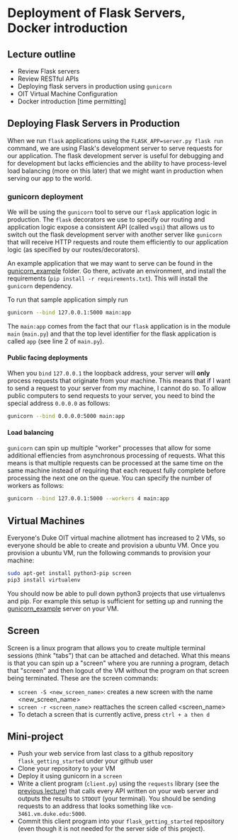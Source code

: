 # Deployment of Flask Servers, Docker introduction

## Lecture outline
* Review Flask servers
* Review RESTful APIs
* Deploying flask servers in production using `gunicorn`
* OIT Virtual Machine Configuration
* Docker introduction [time permitting]


## Deploying Flask Servers in Production
When we run `flask` applications using the `FLASK_APP=server.py flask run` command, we are using Flask's development server to serve requests for our application. The flask development server is useful for debugging and for development but lacks efficiencies and the ability to have process-level load balancing (more on this later) that we might want in production when serving our app to the world. 

### gunicorn deployment

We will be using the `gunicorn` tool to serve our `flask` application logic in production. The `flask` decorators we use to specify our routing and application logic expose a consistent API (called `wsgi`) that allows us to switch out the flask development server with another server like `gunicorn` that will receive HTTP requests and route them efficiently to our application logic (as specified by our routes/decorators). 

An example application that we may want to serve can be found in the [gunicorn_example](gunicorn_example) folder. Go there, activate an environment, and install the requirements (`pip install -r requirements.txt`). This will install the `gunicorn` dependency. 

To run that sample application simply run

```sh
gunicorn --bind 127.0.0.1:5000 main:app
```

The `main:app` comes from the fact that our `flask` application is in the module `main` (`main.py`) and that the top level identifier for the flask application is called `app` (see line 2 of `main.py`). 

#### Public facing deployments
When you `bind` `127.0.0.1` the loopback address, your server will __only__ process requests that originate from your machine. This means that if I want to send a request to your server from my machine, I cannot do so. To allow public computers to send requests to your server, you need to bind the special address `0.0.0.0` as follows:

```sh
gunicorn --bind 0.0.0.0:5000 main:app
```

#### Load balancing
`gunicorn` can spin up multiple "worker" processes that allow for some additional effiencies from asynchronous processing of requests. What this means is that multiple requests can be processed at the same time on the same machine instead of requiring that each request fully complete before processing the next one on the queue. You can specify the number of workers as follows:

```sh
gunicorn --bind 127.0.0.1:5000 --workers 4 main:app
```

## Virtual Machines
Everyone's Duke OIT virtual machine allotment has increased to 2 VMs, so everyone should be able to create and provision a ubuntu VM. Once you provision a ubuntu VM, run the following commands to provision your machine:

```sh
sudo apt-get install python3-pip screen
pip3 install virtualenv
```

You should now be able to pull down python3 projects that use virtualenvs and pip. For example this setup is sufficient for setting up and running the [gunicorn_example](gunicorn_example) server on your VM.

## Screen
Screen is a linux program that allows you to create multiple terminal sessions (think "tabs") that can be attached and detached. What this means is that you can spin up a "screen" where you are running a program, detach that "screen" and then logout of the VM without the program on that screen being terminated. These are the screen commands:

* `screen -S <new_screen_name>`: creates a new screen with the name <new_screen_name>
* `screen -r <screen_name`> reattaches the screen called <screen_name>
* To detach a screen that is currently active, press `ctrl + a then d`

## Mini-project
* Push your web service from last class to a github repository `flask_getting_started` under your github user
* Clone your repository to your VM
* Deploy it using gunicorn in a `screen`
* Write a client program (`client.py`) using the `requests` library (see the [previous lecture](../intro_web_services/Requests.ipynb)) that calls every API written on your web server and outputs the results to `STDOUT` (your terminal). You should be sending requests to an address that looks something like `vcm-3461.vm.duke.edu:5000`. 
* Commit this client program into your `flask_getting_started` repository (even though it is not needed for the server side of this project).
